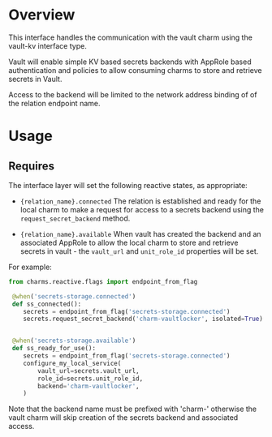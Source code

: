 # Overview

This interface handles the communication with the vault charm using the
vault-kv interface type.

Vault will enable simple KV based secrets backends with AppRole based
authentication and policies to allow consuming charms to store and retrieve
secrets in Vault.

Access to the backend will be limited to the network address binding of
of the relation endpoint name.

# Usage

## Requires

The interface layer will set the following reactive states, as appropriate:

  * `{relation_name}.connected` The relation is established and ready for
    the local charm to make a request for access to a secrets backend using
    the `request_secret_backend` method.

  * `{relation_name}.available` When vault has created the backend and an
    associated AppRole to allow the local charm to store and retrieve secrets
    in vault - the `vault_url` and `unit_role_id` properties will be set.

 For example:

```python
from charms.reactive.flags import endpoint_from_flag

 @when('secrets-storage.connected')
 def ss_connected():
 	secrets = endpoint_from_flag('secrets-storage.connected')
 	secrets.request_secret_backend('charm-vaultlocker', isolated=True)


 @when('secrets-storage.available')
 def ss_ready_for_use():
 	secrets = endpoint_from_flag('secrets-storage.connected')
 	configure_my_local_service(
 		vault_url=secrets.vault_url,
 		role_id=secrets.unit_role_id,
 		backend='charm-vaultlocker',
 	)
 ```

 Note that the backend name must be prefixed with 'charm-' otherwise the vault
 charm will skip creation of the secrets backend and associated access.
